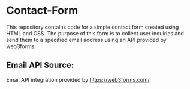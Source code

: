 # Contact-Form

This repository contains code for a simple contact form created using HTML and CSS. The purpose of this form is to collect user inquiries and send them to a specified email address using an API provided by web3forms.

## Email API Source: 

Email API integration provided by https://web3forms.com/

